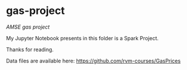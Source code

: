 # gas-project
*AMSE gas project* 

My Jupyter Notebook presents in this folder is a Spark Project.

Thanks for reading. 


Data files are available here: https://github.com/rvm-courses/GasPrices
